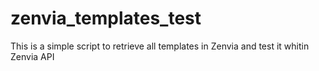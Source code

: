 # zenvia_templates_test
This is a simple script to retrieve all templates in Zenvia and test it whitin Zenvia API
